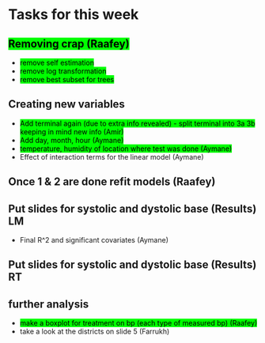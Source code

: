 # Tasks for this week

## <mark style="background-color: #00FF00">Removing crap (Raafey) <mark>
 - <mark style="background-color: #00FF00"> remove self estimation <mark>
 - <mark style="background-color: #00FF00"> remove log transformation <mark>
 - <mark style="background-color: #00FF00"> remove best subset for trees <mark>


## Creating new variables

 - <mark style="background-color: #00FF00">Add terminal again (due to extra info revealed) - split terminal into 3a 3b keeping in mind new info (Amir) <mark>
 - <mark style="background-color: #00FF00">  Add day, month, hour (Aymane) <mark>
 - <mark style="background-color: #00FF00"> temperature, humidity of location where test was done (Aymane) <mark style="background-color: #00FF00">
 - Effect of interaction terms for the linear model (Aymane)

## Once 1 & 2 are done refit models (Raafey)

## Put slides for systolic and dystolic base (Results) LM
- Final R^2 and significant covariates (Aymane)
## Put slides for systolic and dystolic base (Results) RT

## further analysis
 - <mark style="background-color: #00FF00"> make a boxplot for treatment on bp (each type of measured bp) (Raafey) <mark style="background-color: #00FF00">
 - take a look at the districts on slide 5 (Farrukh)

